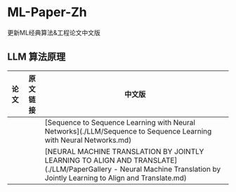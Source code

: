 # ML-Paper-Zh

更新ML经典算法&amp;工程论文中文版

## LLM 算法原理

| 论文 | 原文链接 | 中文版                                                                                                                                                              |
| ---- | -------- | ------------------------------------------------------------------------------------------------------------------------------------------------------------------- |
|      |          | [Sequence to Sequence Learning with Neural Networks](./LLM/Sequence to Sequence Learning with Neural Networks.md)                                                      |
|      |          | [NEURAL MACHINE TRANSLATION BY JOINTLY LEARNING TO ALIGN AND TRANSLATE](./LLM/PaperGallery - Neural Machine Translation by Jointly Learning to Align and Translate.md) |
